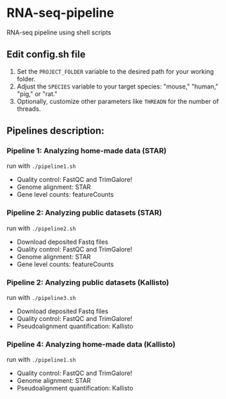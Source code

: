 # RNA-seq-pipeline
RNA-seq pipeline using shell scripts

## Edit config.sh file
1. Set the `PROJECT_FOLDER` variable to the desired path for your working folder.
2. Adjust the `SPECIES` variable to your target species: "mouse," "human," "pig," or "rat."
3. Optionally, customize other parameters like `THREADN` for the number of threads.


## Pipelines description:

### Pipeline 1: Analyzing home-made data (STAR)
run with `./pipeline1.sh`

- Quality control: FastQC and TrimGalore!
- Genome alignment: STAR
- Gene level counts: featureCounts

### Pipeline 2: Analyzing public datasets (STAR)
run with `./pipeline2.sh`

- Download deposited Fastq files
- Quality control: FastQC and TrimGalore!
- Genome alignment: STAR
- Gene level counts: featureCounts

### Pipeline 2: Analyzing public datasets (Kallisto)
run with `./pipeline3.sh`

- Download deposited Fastq files
- Quality control: FastQC and TrimGalore!
- Pseudoalignment quantification: Kallisto

### Pipeline 4: Analyzing home-made data (Kallisto)
run with `./pipeline1.sh`

- Quality control: FastQC and TrimGalore!
- Genome alignment: STAR
- Pseudoalignment quantification: Kallisto